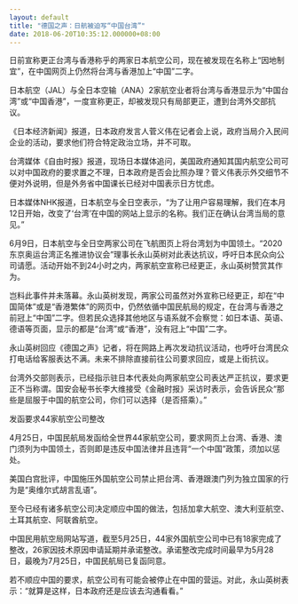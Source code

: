 ```yaml
---
layout: default
title: "德国之声：日航被迫写“中国台湾”"
date: 2018-06-20T10:35:12.000000+08:00
---
```


日前宣称更正台湾与香港称乎的两家日本航空公司，现在被发现在名称上“因地制宜”，在中国网页上仍然将台湾与香港加上“中国”二字。

日本航空（JAL）与全日本空输（ANA）2家航空业者将台湾与香港显示为“中国台湾”或“中国香港”，一度宣称更正，却被发现只有局部更正，遭到台湾外交部抗议。

《日本经济新闻》报道，日本政府发言人菅义伟在记者会上说，政府当局介入民间企业的活动，要求他们符合特定政治立场，并不可取。

台湾媒体《自由时报》报道，现场日本媒体追问，美国政府通知其国内航空公司可以对中国政府的要求置之不理，日本政府是否会比照办理？菅义伟表示外交细节不便对外说明，但是外务省中国课长已经对中国表示日方忧虑。

日本媒体NHK报道，日本航空与全日空表示，“为了让用户容易理解，我们在本月12日开始，改变了‘台湾’在中国的网站上显示的名称。我们正在确认台湾当局的意见。”

6月9日，日本航空与全日空两家公司在飞航图页上将台湾划为中国领土。“2020东京奥运台湾正名推进协议会”理事长永山英树对此表达抗议，呼吁日本民众向公司请愿。活动开始不到24小时之内，两家航空宣称已经更正，永山英树赞赏其作为。

岂料此事件并未落幕。永山英树发现，两家公司虽然对外宣称已经更正，却在“中国简体”或是“香港繁体”的网页中，仍然依循中国民航局的规定，在台湾与香港之前冠上“中国”二字。但若民众选择其他地区与语系就不会察觉：如日本语、英语、德语等页面，显示的都是“台湾”或“香港”，没有冠上“中国”二字。

永山英树回应《德国之声》记者，将在网路上再次发动抗议活动，也呼吁台湾民众打电话给客服表达不满。未来不排除直接前往公司要求回应，或是上街抗议。

台湾外交部则表示，已经指示驻日本代表处向两家航空公司表达严正抗议，要求更正不当称谓。国安会秘书长李大维接受《金融时报》采访时表示，会告诉民众“那些是屈服于中国的航空公司，你们可以选择（是否搭乘）。”

发函要求44家航空公司整改

4月25日，中国民航局发函给全世界44家航空公司，要求网页上台湾、香港、澳门须列为中国领土，否则即是违反中国法律并且违背“一个中国”政策，须加以惩处。

美国白宫批评，中国施压外国航空公司禁止把台湾、香港跟澳门列为独立国家的行为是“奥维尔式胡言乱语”。

至今已经有诸多航空公司决定顺应中国的做法，包括加拿大航空、澳大利亚航空、土耳其航空、阿联酋航空。

中国民用航空局网站写道，截至5月25日，44家外国航空公司中已有18家完成了整改，26家因技术原因申请延期并承诺整改。承诺整改完成时间最早为5月28日，最晚为7月25日，中国民航局已复函同意。

若不顺应中国的要求，航空公司有可能会被停止在中国的营运。对此，永山英树表示：“就算是这样，日本政府还是应该去沟通看看。”

